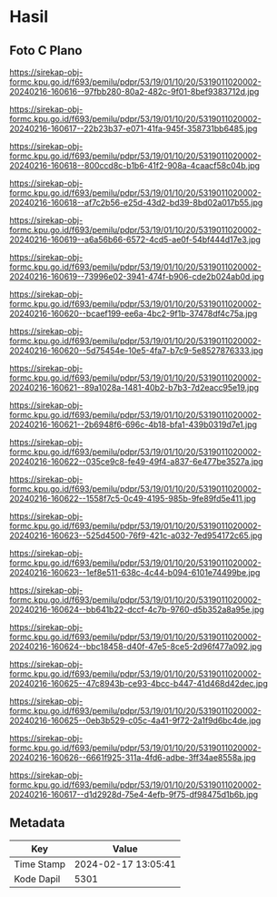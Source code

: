 # Hasil

## Foto C Plano

https://sirekap-obj-formc.kpu.go.id/f693/pemilu/pdpr/53/19/01/10/20/5319011020002-20240216-160616--97fbb280-80a2-482c-9f01-8bef9383712d.jpg

https://sirekap-obj-formc.kpu.go.id/f693/pemilu/pdpr/53/19/01/10/20/5319011020002-20240216-160617--22b23b37-e071-41fa-945f-358731bb6485.jpg

https://sirekap-obj-formc.kpu.go.id/f693/pemilu/pdpr/53/19/01/10/20/5319011020002-20240216-160618--800ccd8c-b1b6-41f2-908a-4caacf58c04b.jpg

https://sirekap-obj-formc.kpu.go.id/f693/pemilu/pdpr/53/19/01/10/20/5319011020002-20240216-160618--af7c2b56-e25d-43d2-bd39-8bd02a017b55.jpg

https://sirekap-obj-formc.kpu.go.id/f693/pemilu/pdpr/53/19/01/10/20/5319011020002-20240216-160619--a6a56b66-6572-4cd5-ae0f-54bf444d17e3.jpg

https://sirekap-obj-formc.kpu.go.id/f693/pemilu/pdpr/53/19/01/10/20/5319011020002-20240216-160619--73996e02-3941-474f-b906-cde2b024ab0d.jpg

https://sirekap-obj-formc.kpu.go.id/f693/pemilu/pdpr/53/19/01/10/20/5319011020002-20240216-160620--bcaef199-ee6a-4bc2-9f1b-37478df4c75a.jpg

https://sirekap-obj-formc.kpu.go.id/f693/pemilu/pdpr/53/19/01/10/20/5319011020002-20240216-160620--5d75454e-10e5-4fa7-b7c9-5e8527876333.jpg

https://sirekap-obj-formc.kpu.go.id/f693/pemilu/pdpr/53/19/01/10/20/5319011020002-20240216-160621--89a1028a-1481-40b2-b7b3-7d2eacc95e19.jpg

https://sirekap-obj-formc.kpu.go.id/f693/pemilu/pdpr/53/19/01/10/20/5319011020002-20240216-160621--2b6948f6-696c-4b18-bfa1-439b0319d7e1.jpg

https://sirekap-obj-formc.kpu.go.id/f693/pemilu/pdpr/53/19/01/10/20/5319011020002-20240216-160622--035ce9c8-fe49-49f4-a837-6e477be3527a.jpg

https://sirekap-obj-formc.kpu.go.id/f693/pemilu/pdpr/53/19/01/10/20/5319011020002-20240216-160622--1558f7c5-0c49-4195-985b-9fe89fd5e411.jpg

https://sirekap-obj-formc.kpu.go.id/f693/pemilu/pdpr/53/19/01/10/20/5319011020002-20240216-160623--525d4500-76f9-421c-a032-7ed954172c65.jpg

https://sirekap-obj-formc.kpu.go.id/f693/pemilu/pdpr/53/19/01/10/20/5319011020002-20240216-160623--1ef8e511-638c-4c44-b094-6101e74499be.jpg

https://sirekap-obj-formc.kpu.go.id/f693/pemilu/pdpr/53/19/01/10/20/5319011020002-20240216-160624--bb641b22-dccf-4c7b-9760-d5b352a8a95e.jpg

https://sirekap-obj-formc.kpu.go.id/f693/pemilu/pdpr/53/19/01/10/20/5319011020002-20240216-160624--bbc18458-d40f-47e5-8ce5-2d96f477a092.jpg

https://sirekap-obj-formc.kpu.go.id/f693/pemilu/pdpr/53/19/01/10/20/5319011020002-20240216-160625--47c8943b-ce93-4bcc-b447-41d468d42dec.jpg

https://sirekap-obj-formc.kpu.go.id/f693/pemilu/pdpr/53/19/01/10/20/5319011020002-20240216-160625--0eb3b529-c05c-4a41-9f72-2a1f9d6bc4de.jpg

https://sirekap-obj-formc.kpu.go.id/f693/pemilu/pdpr/53/19/01/10/20/5319011020002-20240216-160626--6661f925-311a-4fd6-adbe-3ff34ae8558a.jpg

https://sirekap-obj-formc.kpu.go.id/f693/pemilu/pdpr/53/19/01/10/20/5319011020002-20240216-160617--d1d2928d-75e4-4efb-9f75-df98475d1b6b.jpg


## Metadata

| Key        | Value               |
| ---------- | ------------------- |
| Time Stamp | 2024-02-17 13:05:41 |
| Kode Dapil | 5301                |



